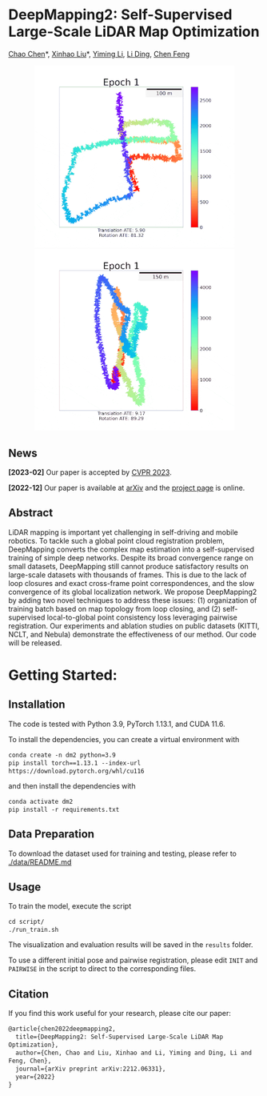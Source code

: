 # DeepMapping2: Self-Supervised Large-Scale LiDAR Map Optimization

[Chao Chen](https://joechencc.github.io/)\*, [Xinhao Liu](https://gaaaavin.github.io/)\*, [Yiming Li](https://roboticsyimingli.github.io/), [Li Ding](https://www.hajim.rochester.edu/ece/lding6/), [Chen Feng](https://scholar.google.com/citations?user=YeG8ZM0AAAAJ)

<p align="center">
<img src='./src/KITTI_0018.gif' width="400">
<img src='./src/KITTI_0027.gif' width="400">
</p>

## News
**[2023-02]** Our paper is accepted by [CVPR 2023](https://cvpr2023.thecvf.com/).

**[2022-12]** Our paper is available at [arXiv](https://arxiv.org/abs/2212.06331) and the [project page](https://ai4ce.github.io/DeepMapping2/) is online.

## Abstract
LiDAR mapping is important yet challenging in self-driving and mobile robotics. To tackle such a global point cloud registration problem, DeepMapping converts the complex map estimation into a self-supervised training of simple deep networks. Despite its broad convergence range on small datasets, DeepMapping still cannot produce satisfactory results on large-scale datasets with thousands of frames. This is due to the lack of loop closures and exact cross-frame point correspondences, and the slow convergence of its global localization network. We propose DeepMapping2 by adding two novel techniques to address these issues: (1) organization of training batch based on map topology from loop closing, and (2) self-supervised local-to-global point consistency loss leveraging pairwise registration. Our experiments and ablation studies on public datasets (KITTI, NCLT, and Nebula) demonstrate the effectiveness of our method. Our code will be released.


# Getting Started:
## Installation
The code is tested with Python 3.9, PyTorch 1.13.1, and CUDA 11.6.

To install the dependencies, you can create a virtual environment with
```
conda create -n dm2 python=3.9
pip install torch==1.13.1 --index-url https://download.pytorch.org/whl/cu116
```
and then install the dependencies with
```
conda activate dm2
pip install -r requirements.txt
```

## Data Preparation
To download the dataset used for training and testing, please refer to [./data/README.md](./data/README.md)

## Usage
To train the model, execute the script
```
cd script/
./run_train.sh
```
The visualization and evaluation results will be saved in the `results` folder.

To use a different initial pose and pairwise registration, please edit `INIT` and `PAIRWISE` in the script to direct to the corresponding files.


## Citation
If you find this work useful for your research, please cite our paper:
```
@article{chen2022deepmapping2,
  title={DeepMapping2: Self-Supervised Large-Scale LiDAR Map Optimization},
  author={Chen, Chao and Liu, Xinhao and Li, Yiming and Ding, Li and Feng, Chen},
  journal={arXiv preprint arXiv:2212.06331},
  year={2022}
}
```
